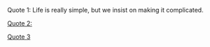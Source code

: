 Quote 1:
Life is really simple, but we insist on making it complicated.

[Quote 2:](Life-Quotes/life-quotes.md)

[Quote 3 ](article-quote/article-quote.md)
